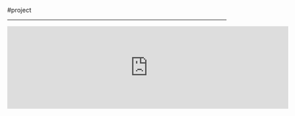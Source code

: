 #project 

---

<iframe src="https://store.steampowered.com/widget/2417620/" frameborder="0" width="646" height="190"></iframe>

